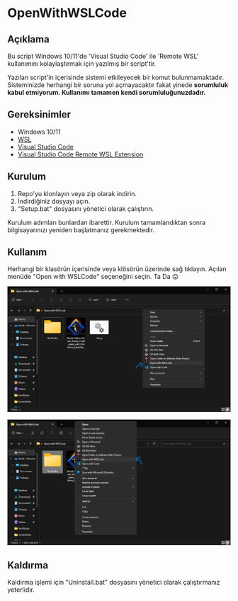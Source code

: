 # OpenWithWSLCode

## Açıklama
Bu script Windows 10/11'de 'Visual Studio Code' ile 'Remote WSL' kullanımını kolaylaştırmak için yazılmış bir script'tir.

Yazılan script'in içerisinde sistemi etkileyecek bir komut bulunmamaktadır. 
Sisteminizde herhangi bir soruna yol açmayacaktır fakat yinede **sorumluluk kabul etmiyorum. Kullanımı tamamen kendi sorumluluğunuzdadır.**

## Gereksinimler
- Windows 10/11
- [WSL](https://docs.microsoft.com/en-us/windows/wsl/install-win10)
- [Visual Studio Code](https://code.visualstudio.com/)
- [Visual Studio Code Remote WSL Extension](https://marketplace.visualstudio.com/items?itemName=ms-vscode-remote.remote-wsl)

## Kurulum
1. Repo'yu klonlayın veya zip olarak indirin.
2. İndirdiğiniz dosyayı açın.
3. "Setup.bat" dosyasını yönetici olarak çalıştırın.

Kurulum adımları bunlardan ibarettir. Kurulum tamamlandıktan sonra bilgisayarınızı yeniden başlatmanız gerekmektedir.

## Kullanım
Herhangi bir klasörün içerisinde veya klösörün üzerinde sağ tıklayın. Açılan menüde "Open with WSLCode" seçeneğini seçin. Ta Da :stuck_out_tongue_winking_eye:

![Mevcut klasör içerisinde sağ tıklama](https://github.com/burak-yldrm/OpenWithWSLCode/blob/main/img/1.png)

![Klasör üzerinde sağ tıklama](https://github.com/burak-yldrm/OpenWithWSLCode/blob/main/img/2.png)

## Kaldırma
Kaldırma işlemi için "Uninstall.bat" dosyasını yönetici olarak çalıştırmanız yeterlidir.

